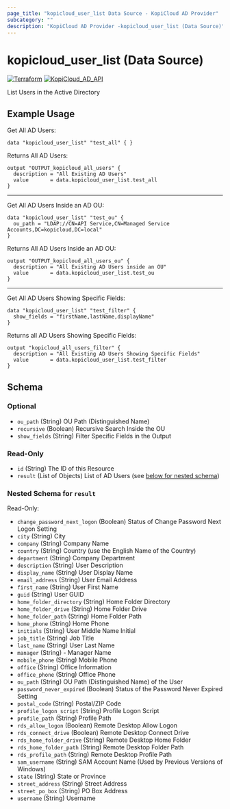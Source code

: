 ```yaml
---
page_title: "kopicloud_user_list Data Source - KopiCloud AD Provider"
subcategory: ""
description: "KopiCloud AD Provider -kopicloud_user_list (Data Source)"
---
```


# kopicloud_user_list (Data Source)
[![Terraform](https://img.shields.io/badge/terraform-v1.3+-blue.svg)](https://www.terraform.io/downloads.html) 
[![KopiCloud_AD_API](https://img.shields.io/badge/kopiCloud_ad-v1.0+-blueviolet.svg)](https://www.kopicloud-ad-api.com)

List Users in the Active Directory

## Example Usage

Get All AD Users:
```
data "kopicloud_user_list" "test_all" { }
```

Returns All AD Users:
```
output "OUTPUT_kopicloud_all_users" {
  description = "All Existing AD Users"
  value       = data.kopicloud_user_list.test_all
}
```

----

Get All AD Users Inside an AD OU:
```
data "kopicloud_user_list" "test_ou" {
  ou_path = "LDAP://CN=API Service,CN=Managed Service Accounts,DC=kopicloud,DC=local"
}
```

Returns All AD Users Inside an AD OU:
```
output "OUTPUT_kopicloud_all_users_ou" {
  description = "All Existing AD Users inside an OU"
  value       = data.kopicloud_user_list.test_ou
}
```

----

Get All AD Users Showing Specific Fields:
```
data "kopicloud_user_list" "test_filter" {
  show_fields = "firstName,lastName,displayName"
}
```

Returns all AD Users Showing Specific Fields:
```
output "kopicloud_all_users_filter" {
  description = "All Existing AD Users Showing Specific Fields"
  value       = data.kopicloud_user_list.test_filter
}
```

## Schema

### Optional

- `ou_path` (String) OU Path (Distinguished Name)
- `recursive` (Boolean) Recursive Search Inside the OU
- `show_fields` (String) Filter Specific Fields in the Output

### Read-Only

- `id` (String) The ID of this Resource
- `result` (List of Objects) List of AD Users (see [below for nested schema](#nestedatt--result))

<a id="nestedatt--result"></a>
### Nested Schema for `result`

Read-Only:

- `change_password_next_logon` (Boolean) Status of Change Password Next Logon Setting
- `city` (String) City
- `company` (String) Company Name
- `country` (String) Country (use the English Name of the Country)
- `department` (String) Company Department
- `description` (String) User Description
- `display_name` (String) User Display Name
- `email_address` (String) User Email Address
- `first_name` (String) User First Name
- `guid` (String) User GUID
- `home_folder_directory` (String) Home Folder Directory
- `home_folder_drive` (String) Home Folder Drive
- `home_folder_path` (String) Home Folder Path
- `home_phone` (String) Home Phone
- `initials` (String) User Middle Name Initial
- `job_title` (String) Job Title
- `last_name` (String) User Last Name
- `manager` (String) - Manager Name
- `mobile_phone` (String) Mobile Phone
- `office` (String) Office Information
- `office_phone` (String) Office Phone
- `ou_path` (String) OU Path (Distinguished Name) of the User
- `password_never_expired` (Boolean) Status of the Password Never Expired Setting
- `postal_code` (String) Postal/ZIP Code
- `profile_logon_script` (String) Profile Logon Script
- `profile_path` (String) Profile Path
- `rds_allow_logon` (Boolean) Remote Desktop Allow Logon
- `rds_connect_drive` (Boolean) Remote Desktop Connect Drive
- `rds_home_folder_drive` (String) Remote Desktop Home Folder
- `rds_home_folder_path` (String) Remote Desktop Folder Path
- `rds_profile_path` (String) Remote Desktop Profile Path
- `sam_username` (String) SAM Account Name (Used by Previous Versions of Windows)
- `state` (String) State or Province
- `street_address` (String) Street Address
- `street_po_box` (String) PO Box Address
- `username` (String) Username
